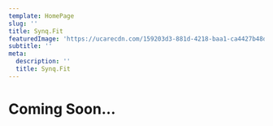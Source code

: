 ```yaml
---
template: HomePage
slug: ''
title: Synq.Fit
featuredImage: 'https://ucarecdn.com/159203d3-881d-4218-baa1-ca4427b48d0d/'
subtitle: ''
meta:
  description: ''
  title: Synq.Fit
---
```

# Coming Soon...
